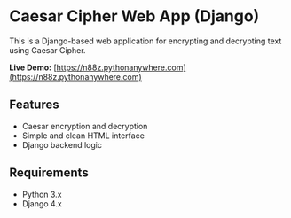 # Caesar Cipher Web App (Django)

This is a Django-based web application for encrypting and decrypting text using Caesar Cipher.

**Live Demo:** [https://n88z.pythonanywhere.com](https://n88z.pythonanywhere.com)

## Features
- Caesar encryption and decryption
- Simple and clean HTML interface
- Django backend logic

## Requirements
- Python 3.x
- Django 4.x
